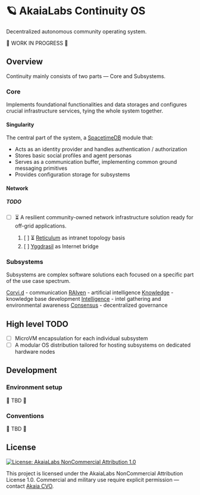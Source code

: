 # 🪐 AkaiaLabs Continuity OS

Decentralized autonomous community operating system.

🚧 WORK IN PROGRESS 🚧

## Overview

Continuity mainly consists of two parts — Core and Subsystems.

### Core

Implements foundational functionalities and data storages and configures crucial infrastructure services, tying the whole system together.

#### Singularity

The central part of the system, a [SpacetimeDB](https://github.com/clockworklabs/SpacetimeDB.git) module that:

- Acts as an identity provider and handles authentication / authorization
- Stores basic social profiles and agent personas
- Serves as a communication buffer, implementing common ground messaging primitives
- Provides configuration storage for subsystems

#### Network

##### TODO

- [ ] ⏳ A resilient community-owned network infrastructure solution ready for off-grid applications.

  1. [ ] ⏳ [Reticulum](https://reticulum.network/manual/whatis.html) as intranet topology basis
  2. [ ] [Yggdrasil](https://yggdrasil-network.github.io/) as Internet bridge

### Subsystems

Subsystems are complex software solutions each focused on a specific part of the use case spectrum.

[Corvi.d](./subsystems/corvi.d/README.md) - communication
[RAIven](./subsystems/raiven/README.md) - artificial intelligence
[Knowledge](./subsystems/kb/README.md) - knowledge base development
[Intelligence](./subsystems/intel/README.md) - intel gathering and environmental awareness
[Consensus](./subsystems/consensus/README.md) - decentralized governance

## High level TODO

- [ ] MicroVM encapsulation for each individual subsystem
- [ ] A modular OS distribution tailored for hosting subsystems on dedicated hardware nodes

## Development

### Environment setup

🚧 TBD 🚧

### Conventions

🚧 TBD 🚧

## License

[![License: AkaiaLabs NonCommercial Attribution 1.0](https://img.shields.io/badge/License-AkaiaLabs_NC--By_1.0-black.svg)](./LICENSE.md)

This project is licensed under the AkaiaLabs NonCommercial Attribution License 1.0.
Commercial and military use require explicit permission — contact [Akaia CVO](mailto:cvo.akaia@gmail.com).
